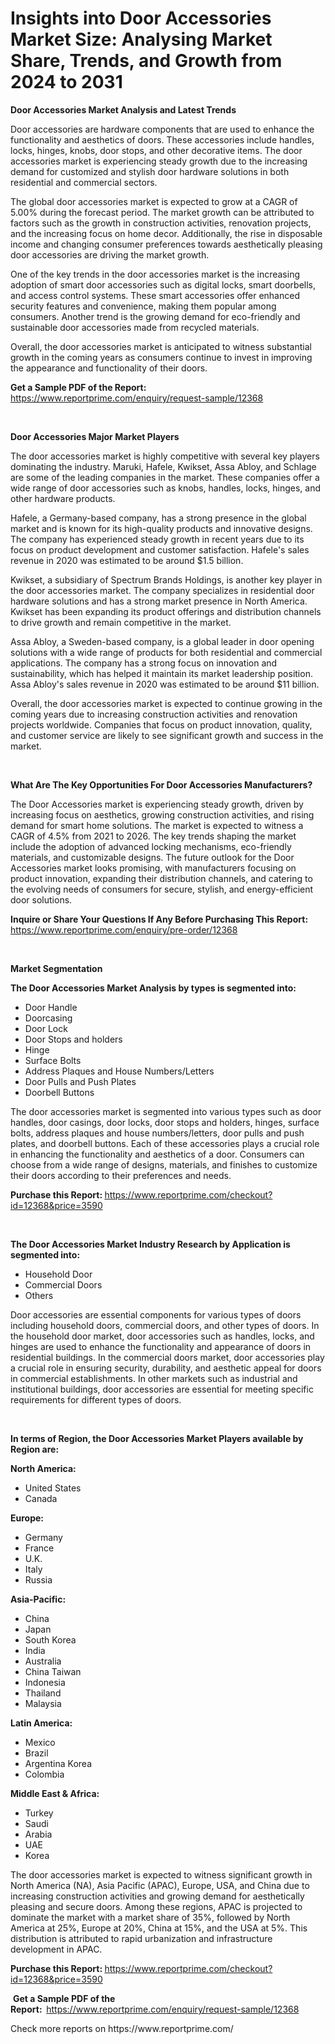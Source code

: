 <p><h1>Insights into Door Accessories Market Size: Analysing Market Share, Trends, and Growth from 2024 to 2031</h1></p><p><strong>Door Accessories Market Analysis and Latest Trends</strong></p>
<p><p>Door accessories are hardware components that are used to enhance the functionality and aesthetics of doors. These accessories include handles, locks, hinges, knobs, door stops, and other decorative items. The door accessories market is experiencing steady growth due to the increasing demand for customized and stylish door hardware solutions in both residential and commercial sectors.</p><p>The global door accessories market is expected to grow at a CAGR of 5.00% during the forecast period. The market growth can be attributed to factors such as the growth in construction activities, renovation projects, and the increasing focus on home decor. Additionally, the rise in disposable income and changing consumer preferences towards aesthetically pleasing door accessories are driving the market growth.</p><p>One of the key trends in the door accessories market is the increasing adoption of smart door accessories such as digital locks, smart doorbells, and access control systems. These smart accessories offer enhanced security features and convenience, making them popular among consumers. Another trend is the growing demand for eco-friendly and sustainable door accessories made from recycled materials.</p><p>Overall, the door accessories market is anticipated to witness substantial growth in the coming years as consumers continue to invest in improving the appearance and functionality of their doors.</p></p>
<p><strong>Get a Sample PDF of the Report:&nbsp;</strong> <a href="https://www.reportprime.com/enquiry/request-sample/12368">https://www.reportprime.com/enquiry/request-sample/12368</a></p>
<p>&nbsp;</p>
<p><strong>Door Accessories Major Market Players</strong></p>
<p><p>The door accessories market is highly competitive with several key players dominating the industry. Maruki, Hafele, Kwikset, Assa Abloy, and Schlage are some of the leading companies in the market. These companies offer a wide range of door accessories such as knobs, handles, locks, hinges, and other hardware products.</p><p>Hafele, a Germany-based company, has a strong presence in the global market and is known for its high-quality products and innovative designs. The company has experienced steady growth in recent years due to its focus on product development and customer satisfaction. Hafele's sales revenue in 2020 was estimated to be around $1.5 billion.</p><p>Kwikset, a subsidiary of Spectrum Brands Holdings, is another key player in the door accessories market. The company specializes in residential door hardware solutions and has a strong market presence in North America. Kwikset has been expanding its product offerings and distribution channels to drive growth and remain competitive in the market.</p><p>Assa Abloy, a Sweden-based company, is a global leader in door opening solutions with a wide range of products for both residential and commercial applications. The company has a strong focus on innovation and sustainability, which has helped it maintain its market leadership position. Assa Abloy's sales revenue in 2020 was estimated to be around $11 billion.</p><p>Overall, the door accessories market is expected to continue growing in the coming years due to increasing construction activities and renovation projects worldwide. Companies that focus on product innovation, quality, and customer service are likely to see significant growth and success in the market.</p></p>
<p>&nbsp;</p>
<p><strong>What Are The Key Opportunities For Door Accessories Manufacturers?</strong></p>
<p><p>The Door Accessories market is experiencing steady growth, driven by increasing focus on aesthetics, growing construction activities, and rising demand for smart home solutions. The market is expected to witness a CAGR of 4.5% from 2021 to 2026. The key trends shaping the market include the adoption of advanced locking mechanisms, eco-friendly materials, and customizable designs. The future outlook for the Door Accessories market looks promising, with manufacturers focusing on product innovation, expanding their distribution channels, and catering to the evolving needs of consumers for secure, stylish, and energy-efficient door solutions.</p></p>
<p><strong>Inquire or Share Your Questions If Any Before Purchasing This Report:</strong> <a href="https://www.reportprime.com/enquiry/pre-order/12368">https://www.reportprime.com/enquiry/pre-order/12368</a></p>
<p>&nbsp;</p>
<p><strong>Market Segmentation</strong></p>
<p><strong>The Door Accessories Market Analysis by types is segmented into:</strong></p>
<p><ul><li>Door Handle</li><li>Doorcasing</li><li>Door Lock</li><li>Door Stops and holders</li><li>Hinge</li><li>Surface Bolts</li><li>Address Plaques and House Numbers/Letters</li><li>Door Pulls and Push Plates</li><li>Doorbell Buttons</li></ul></p>
<p><p>The door accessories market is segmented into various types such as door handles, door casings, door locks, door stops and holders, hinges, surface bolts, address plaques and house numbers/letters, door pulls and push plates, and doorbell buttons. Each of these accessories plays a crucial role in enhancing the functionality and aesthetics of a door. Consumers can choose from a wide range of designs, materials, and finishes to customize their doors according to their preferences and needs.</p></p>
<p><strong>Purchase this Report:&nbsp;</strong><a href="https://www.reportprime.com/checkout?id=12368&price=3590">https://www.reportprime.com/checkout?id=12368&price=3590</a></p>
<p>&nbsp;</p>
<p><strong>The Door Accessories Market Industry Research by Application is segmented into:</strong></p>
<p><ul><li>Household Door</li><li>Commercial Doors</li><li>Others</li></ul></p>
<p><p>Door accessories are essential components for various types of doors including household doors, commercial doors, and other types of doors. In the household door market, door accessories such as handles, locks, and hinges are used to enhance the functionality and appearance of doors in residential buildings. In the commercial doors market, door accessories play a crucial role in ensuring security, durability, and aesthetic appeal for doors in commercial establishments. In other markets such as industrial and institutional buildings, door accessories are essential for meeting specific requirements for different types of doors.</p></p>
<p>&nbsp;</p>
<p><strong>In terms of Region, the Door Accessories Market Players available by Region are:</strong></p>
<p>
    <p> <strong> North America: </strong>
        <ul>
            <li>United States</li>
            <li>Canada</li>
        </ul>
        </p> 
    <p> <strong> Europe: </strong>
        <ul>
            <li>Germany</li>
            <li>France</li>
            <li>U.K.</li>
            <li>Italy</li>
            <li>Russia</li>
        </ul>
        </p> 
    <p> <strong> Asia-Pacific: </strong>
        <ul>
            <li>China</li>
            <li>Japan</li>
            <li>South Korea</li>
            <li>India</li>
            <li>Australia</li>
            <li>China Taiwan</li>
            <li>Indonesia</li>
            <li>Thailand</li>
            <li>Malaysia</li>
        </ul>
        </p> 
    <p> <strong> Latin America: </strong>
        <ul>
            <li>Mexico</li>
            <li>Brazil</li>
            <li>Argentina Korea</li>
            <li>Colombia</li>
        </ul>
        </p> 
    <p> <strong> Middle East & Africa: </strong>
        <ul>
            <li>Turkey</li>
            <li>Saudi</li>
            <li>Arabia</li>
            <li>UAE</li>
            <li>Korea</li>
        </ul>
    </p>
    </p>
<p><p>The door accessories market is expected to witness significant growth in North America (NA), Asia Pacific (APAC), Europe, USA, and China due to increasing construction activities and growing demand for aesthetically pleasing and secure doors. Among these regions, APAC is projected to dominate the market with a market share of 35%, followed by North America at 25%, Europe at 20%, China at 15%, and the USA at 5%. This distribution is attributed to rapid urbanization and infrastructure development in APAC.</p></p>
<p><strong>Purchase this Report: </strong><a href="https://www.reportprime.com/checkout?id=12368&price=3590">https://www.reportprime.com/checkout?id=12368&price=3590</a></p>
<p>&nbsp;<strong>Get a Sample PDF of the Report:&nbsp;&nbsp;</strong><a href="https://www.reportprime.com/enquiry/request-sample/12368">https://www.reportprime.com/enquiry/request-sample/12368</a></p>
<p><strong></strong></p>
<p>Check more reports on https://www.reportprime.com/</p>